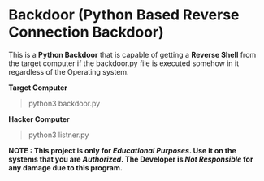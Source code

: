 # Backdoor (Python Based Reverse Connection Backdoor)

This is a **Python Backdoor** that is capable of getting a **Reverse Shell** from the target computer if the backdoor.py file is executed somehow in it regardless of the Operating system.

**Target Computer**

> python3 backdoor.py

**Hacker Computer**

> python3 listner.py

**NOTE : This project is only for _Educational Purposes_. Use it on the systems that you are _Authorized_. The Developer is _Not Responsible_ for any damage due to this program.**


